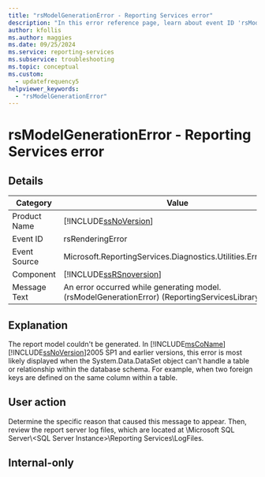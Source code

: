 ```yaml
---
title: "rsModelGenerationError - Reporting Services error"
description: "In this error reference page, learn about event ID 'rsModelGenerationError': An error occurred while generating model."
author: kfollis
ms.author: maggies
ms.date: 09/25/2024
ms.service: reporting-services
ms.subservice: troubleshooting
ms.topic: conceptual
ms.custom:
  - updatefrequency5
helpviewer_keywords:
  - "rsModelGenerationError"
---
```

# rsModelGenerationError - Reporting Services error
    
## Details  
  
|Category|Value|  
|-|-|  
|Product Name|[!INCLUDE[ssNoVersion](../../includes/ssnoversion-md.md)]|  
|Event ID|rsRenderingError|  
|Event Source|Microsoft.ReportingServices.Diagnostics.Utilities.ErrorStrings|  
|Component|[!INCLUDE[ssRSnoversion](../../includes/ssrsnoversion-md.md)]|  
|Message Text|An error occurred while generating model. (rsModelGenerationError) (ReportingServicesLibrary) %1|  
  
## Explanation  
 The report model couldn't be generated. In [!INCLUDE[msCoName](../../includes/msconame-md.md)] [!INCLUDE[ssNoVersion](../../includes/ssnoversion-md.md)]2005 SP1 and earlier versions, this error is most likely displayed when the System.Data.DataSet object can't handle a table or relationship within the database schema. For example, when two foreign keys are defined on the same column within a table.  
  
## User action  
 Determine the specific reason that caused this message to appear. Then, review the report server log files, which are located at \Microsoft SQL Server\\&lt;SQL Server Instance&gt;\Reporting Services\LogFiles.  
  
## Internal-only  
  
